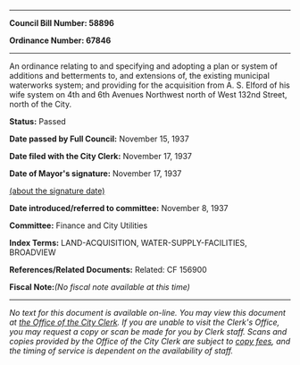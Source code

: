 

********

**Council Bill Number: 58896**
   
**Ordinance Number: 67846**
********

 An ordinance relating to and specifying and adopting a plan or system of additions and betterments to, and extensions of, the existing municipal waterworks system; and providing for the acquisition from A. S. Elford of his wife system on 4th and 6th Avenues Northwest north of West 132nd Street, north of the City.

**Status:** Passed
   
**Date passed by Full Council:** November 15, 1937
   
**Date filed with the City Clerk:** November 17, 1937
   
**Date of Mayor's signature:** November 17, 1937
   
[(about the signature date)](/~public/approvaldate.htm)
   
   
   
**Date introduced/referred to committee:** November 8, 1937
   
**Committee:** Finance and City Utilities
   
   
**Index Terms:** LAND-ACQUISITION, WATER-SUPPLY-FACILITIES, BROADVIEW

**References/Related Documents:** Related: CF 156900

**Fiscal Note:**_(No fiscal note available at this time)_
********

_No text for this document is available on-line. You may view this document at [the Office of the City Clerk](http://www.seattle.gov/leg/clerk/contactUs.htm). If you are unable to visit the Clerk's Office, you may request a copy or scan be made for you by Clerk staff. Scans and copies provided by the Office of the City Clerk are subject to [copy fees](http://clerk.seattle.gov/~public/clerkfees.htm), and the timing of service is dependent on the availability of staff._

